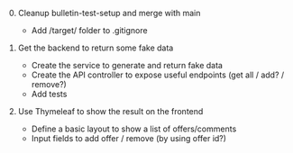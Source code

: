 0. Cleanup bulletin-test-setup and merge with main
    - Add /target/ folder to .gitignore

1. Get the backend to return some fake data
    - Create the service to generate and return fake data
    - Create the API controller to expose useful endpoints (get all / add? / remove?)
    - Add tests
    
2. Use Thymeleaf to show the result on the frontend
    - Define a basic layout to show a list of offers/comments
    - Input fields to add offer / remove (by using offer id?)
